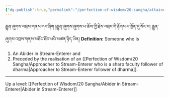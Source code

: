 ```yaml
---
{"dg-publish":true,"permalink":"/perfection-of-wisdom/20-sangha/attainers-through-seeing-abider-in-stream-enterer/"}
---
```


རྒྱུན་ཞུགས་འབྲས་གནས་གང་ཞིག །རྒྱུན་ཞུགས་ཞུགས་པ་ཆོས་ཀྱི་རྗེས་འབྲང་གི་རྟོགས་པ་སྔོན་དུ་སོང་བ། རྒྱུན་ཞུགས་འབྲས་གནས་མཐོང་ཐོབ་པའི་མཚན་ཉིད་ཡིན།
**Definition:** Someone who is
1. An Abider in Stream-Enterer and
2. Preceded by the realisation of an [[Perfection of Wisdom/20 Sangha/Approacher to Stream-Enterer who is a sharp faculty follower of dharma\|Approacher to Stream-Enterer follower of dharma]].






---
Up a level: [[Perfection of Wisdom/20 Sangha/Abider in Stream-Enterer\|Abider in Stream-Enterer]]